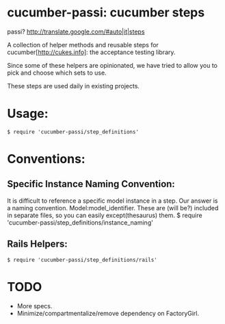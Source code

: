 cucumber-passi: cucumber steps
===============

passi? http://translate.google.com/#auto|it|steps

A collection of helper methods and reusable steps for cucumber[http://cukes.info]: the
acceptance testing library.

Since some of these helpers are opinionated, we have tried to allow you to pick and choose which sets to use.

These steps are used daily in existing projects.

Usage:
======
    $ require 'cucumber-passi/step_definitions'

Conventions:
============


Specific Instance Naming Convention:
------------------------------------
It is difficult to reference a specific model instance in a step.  Our answer is a naming convention.  Model:model_identifier.
These are (will be?) included in separate files, so you can easily except(thesaurus) them.
    $ require 'cucumber-passi/step_definitions/instance_naming'



Rails Helpers:
--------------
    $ require 'cucumber-passi/step_definitions/rails'


TODO
=====
* More specs.  
* Minimize/compartmentalize/remove dependency on FactoryGirl.
